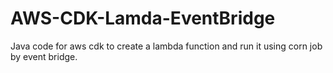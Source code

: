 # AWS-CDK-Lamda-EventBridge
Java code for aws cdk to create a lambda function and run it using corn job by event bridge.
